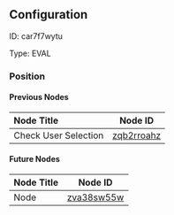 # 
## Configuration
ID:  car7f7wytu

Type: EVAL 








### Position

#### Previous Nodes
| Node Title | Node ID |
| :------------- | ------------ |
| Check User Selection  | [zqb2rroahz](./zqb2rroahz.md) | 
 
 #### Future Nodes
| Node Title | Node ID |
| :------------- | ------------ |
| Node |[zva38sw55w](./zva38sw55w.md) | 